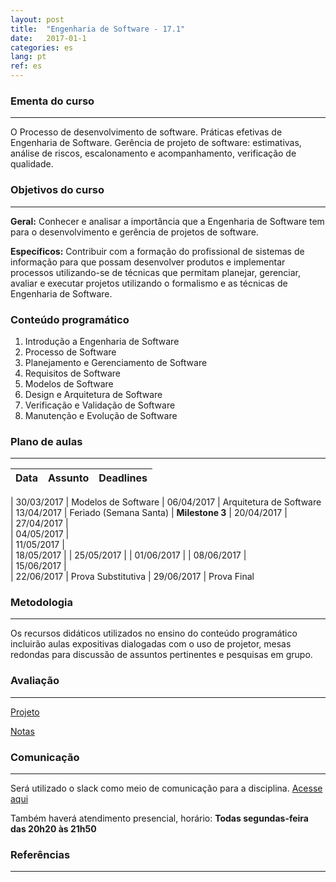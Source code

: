```yaml
---
layout: post
title:  "Engenharia de Software - 17.1"
date:   2017-01-1
categories: es
lang: pt
ref: es
---
```


### Ementa do curso
___
O Processo de desenvolvimento de software. Práticas efetivas de Engenharia de Software. Gerência de projeto de software: estimativas, análise de riscos, escalonamento e acompanhamento, verificação de qualidade.

### Objetivos do curso
___
**Geral:**
Conhecer e analisar a importância que a Engenharia de Software tem para o desenvolvimento e gerência de projetos de software.

**Específicos:**
Contribuir com a formação do profissional de sistemas de informação para que possam desenvolver produtos e implementar processos utilizando-se de técnicas que permitam planejar, gerenciar, avaliar e executar projetos utilizando o formalismo e as técnicas de Engenharia de Software.

### Conteúdo programático

1. Introdução a Engenharia de Software
2. Processo de Software
3. Planejamento e Gerenciamento de Software
4. Requisitos de Software
5. Modelos de Software
6. Design e Arquitetura de Software
7. Verificação e Validação de Software
8. Manutenção e Evolução de Software

### Plano de aulas
___

| Data	| Assunto | Deadlines
| :------- | :------ | :------ |

| 30/03/2017 |	Modelos de Software 
| 06/04/2017 |	Arquitetura de Software 
| 13/04/2017 |	Feriado (Semana Santa) | **Milestone 3**
| 20/04/2017 |	
| 27/04/2017 |	
| 04/05/2017 |	
| 11/05/2017 |	
| 18/05/2017 |
| 25/05/2017 |
| 01/06/2017 |
| 08/06/2017 |	
| 15/06/2017 |	
| 22/06/2017 |	Prova Substitutiva
| 29/06/2017 |	Prova Final


### Metodologia
___
Os recursos didáticos utilizados no ensino do conteúdo programático incluirão aulas expositivas dialogadas com o uso de projetor, mesas redondas para discussão de assuntos pertinentes e pesquisas em grupo.

### Avaliação
___
[Projeto]()

[Notas]()

### Comunicação
___
Será utilizado o slack como meio de comunicação para a disciplina. [Acesse aqui]()

Também haverá atendimento presencial, horário: **Todas segundas-feira das 20h20 às 21h50**

### Referências
___

